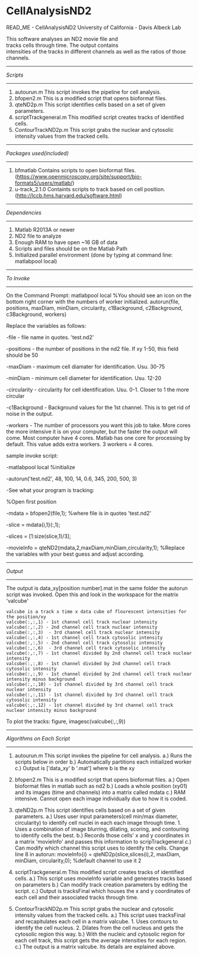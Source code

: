 CellAnalysisND2
===============

READ_ME - CellAnalysisND2
University of California - Davis
Albeck Lab

This software analyses an ND2 movie file and 	
tracks cells through time. The output contains	
intensities of the tracks in different channels	
as well as the ratios of those channels.

********
*Scripts*
********
1. autourun.m		This script invokes the pipeline for cell analysis.
2. bfopen2.m		This is a modified script that opens bioformat files.
3. qteND2p.m		This script identifies cells based on a set of given parameters.
4. scriptTrackgeneral.m	This modified script creates tracks of identified cells.
5. ContourTrackND2p.m	This script grabs the nuclear and cytosolic intensity values from the tracked cells.

********
*Packages used(included)*
********
1. bfmatlab		Contains scripts to open bioformat files. (https://www.openmicroscopy.org/site/support/bio-formats5/users/matlab/)
2. u-track_2.1.0	Containts scripts to track based on cell position. (http://lccb.hms.harvard.edu/software.html)

********
*Dependencies*
********
1. Matlab R2013A or newer
2. ND2 file to analyze
3. Enough RAM to have open ~16 GB of data
4. Scripts and files should be on the Matlab Path
5. Initialized parallel environment (done by typing at command line: matlabpool local)

********
*To Invoke*
********
On the Command Prompt:
matlabpool local	%You should see an icon on the bottom right corner with the numbers of worker initialized.
autorun(file, positions, maxDiam, minDiam, circularity, c1Background, c2Background, c3Background, workers)

Replace the variables as follows:

-file - file name in quotes. 'test.nd2'

-positions - the number of positions in the nd2 file. If xy 1-50, this field should be 50

-maxDiam - maximum cell diamater for identification. Usu. 30-75

-minDiam - minimum cell diameter for identification. Usu. 12-20

-circularity - circularity for cell identification. Usu. 0-1. Closer to 1 the more circular

-c1Background - Background values for the 1st channel. This is to get rid of noise in the output.

-workers - The number of processors you want this job to take. More cores the more intensive it is on your computer, but the faster the output will come. Most computer have 4 cores. Matlab has one core for processing by default. This value adds extra workers. 3 workers = 4 cores.

sample invoke script: 

-matlabpool local		%initialize

-autorun('test.nd2', 48, 100, 14, 0.6, 345, 200, 500, 3)

-See what your program is tracking:

%Open first position

-mdata = bfopen2(file,1);	%where file is in quotes 'test.nd2'

-slice = mdata{i,1}(:,1);

-slices = [1:size(slice,1)/3];

-movieInfo = qteND2(mdata,2,maxDiam,minDiam,circularity,1); %Replace the variables with your best guess and adjust according.

********
*Output*
********

The output is data_xy[position number].mat in the same folder the autorun script was invoked.
Open this and look in the workspace for the matrix 'valcube'

	valcube is a track x time x data cube of flourescent intensities for the position/xy
	valcube(:,:,1) - 1st channel cell track nuclear intensity
	valcube(:,:,2) - 2nd channel cell track nuclear intensity
	valcube(:,:,3)	- 3rd channel cell track nuclear intensity
	valcube(:,:,4) - 1st channel cell track cytosolic intensity
	valcube(:,:,5) - 2nd channel cell track cytosolic intensity
	valcube(:,:,6)	- 3rd channel cell track cytosolic intensity
	valcube(:,:,7) - 1st channel divided by 2nd channel cell track nuclear intensity
	valcube(:,:,8) - 1st channel divided by 2nd channel cell track cytosolic intensity
	valcube(:,:,9) - 1st channel divided by 2nd channel cell track nuclear intensity minus background
	valcube(:,:,10) - 1st channel divided by 3rd channel cell track nuclear intensity
	valcube(:,:,11) - 1st channel divided by 3rd channel cell track cytosolic intensity
	valcube(:,:,12) - 1st channel divided by 3rd channel cell track nuclear intensity minus background

To plot the tracks:
figure, imagesc(valcube(:,:,9))	

***************************
*Algorithms on Each Script*
***************************
1. autourun.m		This script invokes the pipeline for cell analysis.
	a.) Runs the scripts below in order
	b.) Automatically partitions each initialized worker
	c.) Output is ['data_xy' b '.mat'] where b is the xy

2. bfopen2.m		This is a modified script that opens bioformat files.
	a.) Open bioformat files in matlab such as nd2
	b.) Loads a whole position (xy01) and its images (time and channels) into a matrix called mdata
	c.) RAM intensive. Cannot open each image individually due to how it is coded.

3. qteND2p.m		This script identifies cells based on a set of given parameters.
	a.) Uses user input parameters(cell min/max diameter, circularity) to identify cell nuclei in each each image through time.
		1. Uses a combination of image blurring, dilating, scoring, and contouring to identify cells the best.
	b.) Records those cells' x and y coordinates in a matrix 'movieInfo' and passes this information to scripTrackgeneral
	c.) Can modify which channel this script uses to identify the cells. Change line 8 in autorun:
		movieInfo{i} = qteND2p(slice,slices(i),2, maxDiam, minDiam, circularity,0); %default channel to use it 2

4. scriptTrackgeneral.m	This modified script creates tracks of identified cells.
	a.) This script uses movieInfo variable and generates tracks based on parameters
	b.) Can modify track creation parameters by editing the script.
	c.) Output is tracksFinal which houses the x and y coordinates of each cell and their associated tracks through time.

5. ContourTrackND2p.m	This script grabs the nuclear and cytosolic intensity values from the tracked cells.
	a.) This script uses tracksFinal and recapitulates each cell in a matrix valcube.
		1. Uses contours to identify the cell nucleus.
		2. Dilates from the cell nucleus and gets the cytosolic region this way.
	b.) With the nucleic and cytosolic region for each cell track, this script gets the average intensities for each region.
	c.) The output is a matrix valcube. Its details are explained above.
